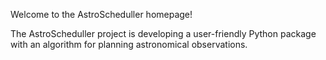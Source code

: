 Welcome to the AstroScheduller homepage!

The AstroScheduller project is developing a user-friendly Python package with an algorithm for planning astronomical observations. 
